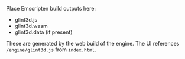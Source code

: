 Place Emscripten build outputs here:

- glint3d.js
- glint3d.wasm
- glint3d.data (if present)

These are generated by the web build of the engine. The UI references `/engine/glint3d.js` from `index.html`.

